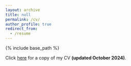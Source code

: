 ```yaml
---
layout: archive
title: null
permalink: /cv/
author_profile: true
redirect_from:
  - /resume
---
```


{% include base_path %}

Click
<a href="/files/CV_2024.pdf" download>
  here</a> for a copy of my CV <b>(updated October 2024)</b>.

<br>
<br>
<br>
<br>
<br>
<br>
<br>
<br>
<br>
<br>
<br>
<br>
<br>
<br>
<br>
<br>
<br>
<br>
<br>
<br>

